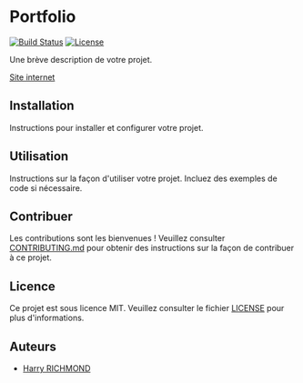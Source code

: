 # Portfolio

[![Build Status](https://travis-ci.org/votre-utilisateur/votre-projet.svg?branch=master)](https://travis-ci.org/votre-utilisateur/votre-projet)
[![License](https://img.shields.io/badge/license-MIT-blue.svg)](https://opensource.org/licenses/MIT)

Une brève description de votre projet.

[Site internet](https://rogerbytes-softworks.github.io/Portfolio/)

## Installation

Instructions pour installer et configurer votre projet.

## Utilisation

Instructions sur la façon d'utiliser votre projet. Incluez des exemples de code si nécessaire.

## Contribuer

Les contributions sont les bienvenues ! Veuillez consulter [CONTRIBUTING.md](CONTRIBUTING.md) pour obtenir des instructions sur la façon de contribuer à ce projet.

## Licence

Ce projet est sous licence MIT. Veuillez consulter le fichier [LICENSE](LICENSE) pour plus d'informations.

## Auteurs

- [Harry RICHMOND](https://github.com/RogerBytes)